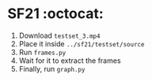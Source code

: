 # SF21 :octocat:

1. Download ```testset_3.mp4```
2. Place it inside ```../sf21/testset/source```
3. Run ```frames.py```
4. Wait for it to extract the frames
5. Finally, run ```graph.py```
